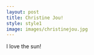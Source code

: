 ```yaml
---
layout: post
title: Christine Jou!
style: style1
image: images/christinejou.jpg
---
```


I love the sun!
